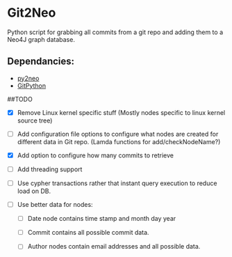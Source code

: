 # Git2Neo
Python script for grabbing all commits from a git repo and adding them to a Neo4J graph database.


## Dependancies:
* [py2neo](http://py2neo.org)
* [GitPython](https://github.com/gitpython-developers/GitPython)


##TODO

- [x] Remove Linux kernel specific stuff (Mostly nodes specific to linux kernel source tree)
- [ ] Add configuration file options to configure what nodes are created for different data in Git repo. (Lamda functions for add/checkNodeName?)
    
- [x] Add option to configure how many commits to retrieve
- [ ] Add threading support
- [ ] Use cypher transactions rather that instant query execution to reduce load on DB.
- [ ] Use better data for nodes: 
    - [ ] Date node contains time stamp and month day year
    - [ ] Commit contains all possible commit data.
    - [ ] Author nodes contain email addresses and all possible data.



